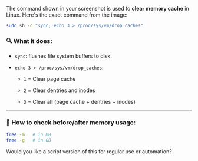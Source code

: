 
The command shown in your screenshot is used to **clear memory cache** in Linux. Here's the exact command from the image:

```bash
sudo sh -c "sync; echo 3 > /proc/sys/vm/drop_caches"
```

### 🔍 What it does:

- `sync`: flushes file system buffers to disk.
    
- `echo 3 > /proc/sys/vm/drop_caches`:
    
    - `1` = Clear page cache
        
    - `2` = Clear dentries and inodes
        
    - `3` = Clear **all** (page cache + dentries + inodes)
        

---

### 🧪 How to check before/after memory usage:

```bash
free -m   # in MB
free -g   # in GB
```

Would you like a script version of this for regular use or automation?